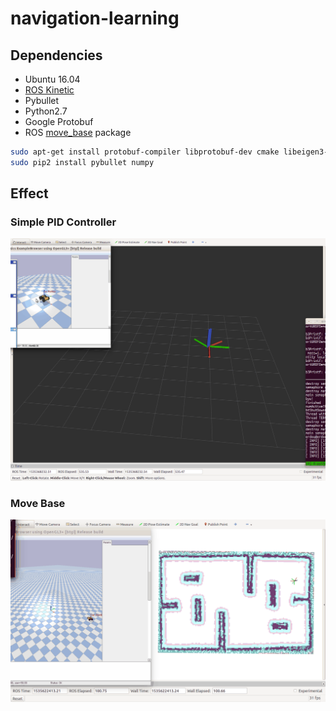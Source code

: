 # navigation-learning
## Dependencies
* Ubuntu 16.04
* [ROS Kinetic](http://wiki.ros.org/kinetic/Installation/Ubuntu)
* Pybullet
* Python2.7
* Google Protobuf
* ROS [move_base](http://wiki.ros.org/move_base) package

```bash
sudo apt-get install protobuf-compiler libprotobuf-dev cmake libeigen3-dev
sudo pip2 install pybullet numpy
```
## Effect
### Simple PID Controller

![image](https://github.com/FanmingL/navigation-learning/blob/master/image/effect.gif)

### Move Base

![image](https://github.com/FanmingL/navigation-learning/blob/master/image/effect_movebase.gif)